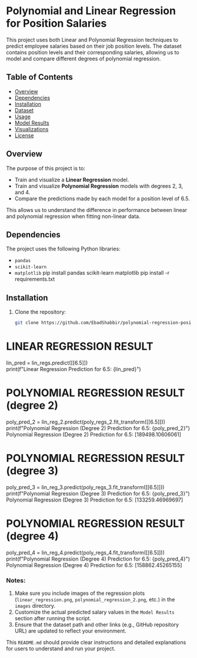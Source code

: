# Polynomial and Linear Regression for Position Salaries

This project uses both Linear and Polynomial Regression techniques to predict employee salaries based on their job position levels. The dataset contains position levels and their corresponding salaries, allowing us to model and compare different degrees of polynomial regression.

## Table of Contents
- [Overview](#overview)
- [Dependencies](#dependencies)
- [Installation](#installation)
- [Dataset](#dataset)
- [Usage](#usage)
- [Model Results](#model-results)
- [Visualizations](#visualizations)
- [License](#license)

## Overview
The purpose of this project is to:
- Train and visualize a **Linear Regression** model.
- Train and visualize **Polynomial Regression** models with degrees 2, 3, and 4.
- Compare the predictions made by each model for a position level of 6.5.

This allows us to understand the difference in performance between linear and polynomial regression when fitting non-linear data.

## Dependencies
The project uses the following Python libraries:
- `pandas`
- `scikit-learn`
- `matplotlib`
pip install pandas scikit-learn matplotlib
pip install -r requirements.txt

## Installation
1. Clone the repository:
   ```bash
   git clone https://github.com/EbadShabbir/polynomial-regression-position-salaries.git

# LINEAR REGRESSION RESULT
lin_pred = lin_regs.predict([[6.5]])  
print(f"Linear Regression Prediction for 6.5: {lin_pred}")

# POLYNOMIAL REGRESSION RESULT (degree 2)
poly_pred_2 = lin_reg_2.predict(poly_regs_2.fit_transform([[6.5]]))  
print(f"Polynomial Regression (Degree 2) Prediction for 6.5: {poly_pred_2}")
Polynomial Regression (Degree 2) Prediction for 6.5: [189498.10606061]
# POLYNOMIAL REGRESSION RESULT (degree 3)
poly_pred_3 = lin_reg_3.predict(poly_regs_3.fit_transform([[6.5]]))  
print(f"Polynomial Regression (Degree 3) Prediction for 6.5: {poly_pred_3}")
Polynomial Regression (Degree 3) Prediction for 6.5: [133259.46969697]
# POLYNOMIAL REGRESSION RESULT (degree 4)
poly_pred_4 = lin_reg_4.predict(poly_regs_4.fit_transform([[6.5]]))  
print(f"Polynomial Regression (Degree 4) Prediction for 6.5: {poly_pred_4}")
Polynomial Regression (Degree 4) Prediction for 6.5: [158862.45265155]
### Notes:
1. Make sure you include images of the regression plots (`linear_regression.png`, `polynomial_regression_2.png`, etc.) in the `images` directory.
2. Customize the actual predicted salary values in the `Model Results` section after running the script.
3. Ensure that the dataset path and other links (e.g., GitHub repository URL) are updated to reflect your environment.

This `README.md` should provide clear instructions and detailed explanations for users to understand and run your project.
